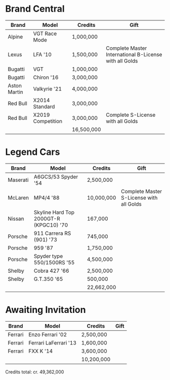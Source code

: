 # Brand Central

| Brand  | Model | Credits | Gift |
| ------------- | ------------- | ------------- | ------------- |
| Alpine | VGT Race Mode | 1,000,000 | |
| Lexus | LFA '10 | 1,500,000 | Complete Master International B-License with all Golds |
| Bugatti | VGT | 1,000,000 | |
| Bugatti | Chiron '16 | 3,000,000 | |
| Aston Martin | Valkyrie '21 | 4,000,000 | |
| Red Bull | X2014 Standard | 3,000,000 | |
| Red Bull | X2019 Competition | 3,000,000 | Complete S-License with all Golds |
| | | 16,500,000 | |

# Legend Cars

| Brand  | Model | Credits | Gift |
| ------------- | ------------- | ------------- | ------------- |
| Maserati | A6GCS/53 Spyder '54 | 2,500,000 | |
| McLaren | MP4/4 '88 | 10,000,000 | Complete Master S-License with all Golds |
| Nissan | Skyline Hard Top 2000GT-R (KPGC10) '70 | 167,000 | |
| Porsche | 911 Carrera RS (901) '73 | 745,000 | |
| Porsche | 959 '87 | 1,750,000 | |
| Porsche | Spyder type 550/1500RS '55 | 4,500,000 | |
| Shelby | Cobra 427 '66 | 2,500,000 | |
| Shelby | G.T.350 '65 | 500,000 | |
| | | 22,662,000 | |

# Awaiting Invitation

| Brand  | Model | Credits | Gift |
| ------------- | ------------- | ------------- | ------------- |
| Ferrari | Enzo Ferrari '02 | 2,500,000 | |
| Ferrari | Ferrari LaFerrari '13 | 1,600,000 | |
| Ferrari | FXX K '14 | 3,600,000 | |
| | | 10,200,000 | |

Credits total: cr. 49,362,000
